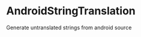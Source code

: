 AndroidStringTranslation
========================

Generate untranslated strings from android source